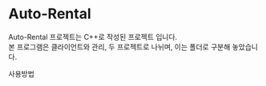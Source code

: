 # Auto-Rental
Auto-Rental 프로젝트는 C++로 작성된 프로젝트 입니다.<br>
본 프로그램은 클라이언트와 관리, 두 프로젝트로 나뉘며, 이는 폴더로 구분해 놓았습니다.<br>

<h>사용방법</h2>
